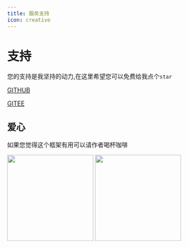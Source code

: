 ```yaml
---
title: 服务支持
icon: creative
---
```


# 支持
您的支持是我坚持的动力,在这里希望您可以免费给我点个`star`

[GITHUB](https://github.com/xuejmnet/easy-query)

[GITEE](https://gitee.com/xuejm/easy-query)


## 爱心
如果您觉得这个框架有用可以请作者喝杯咖啡

<img src="/wx.jpg" class="no-zoom" style="width:200px;">

<img src="/zfb.jpg" class="no-zoom" style="width:200px;">



<!-- 
::: code-tabs
@tab 对象模式

@tab lambda模式
@tab proxy模式
@tab 属性模式


::: 



::: tip 说明!!!
> 代理模式下`where`的第一个参数是`filter`过滤器,第二个参数开始才是真正的表
:::

-->